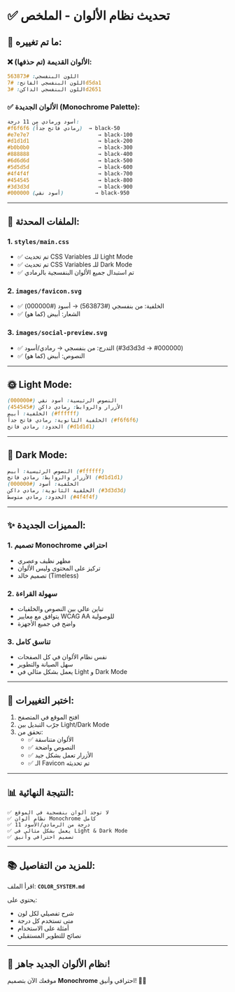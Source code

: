 # ✅ تحديث نظام الألوان - الملخص

## 🎨 ما تم تغييره:

### ❌ الألوان القديمة (تم حذفها):
```css
اللون البنفسجي: #563873
اللون البنفسجي الفاتح: #7d5da1
اللون البنفسجي الداكن: #3d2651
```

### ✅ الألوان الجديدة (Monochrome Palette):
```css
أسود ورمادي من 11 درجة:
#f6f6f6 (رمادي فاتح جداً)  → black-50
#e7e7e7                      → black-100
#d1d1d1                      → black-200
#b0b0b0                      → black-300
#888888                      → black-400
#6d6d6d                      → black-500
#5d5d5d                      → black-600
#4f4f4f                      → black-700
#454545                      → black-800
#3d3d3d                      → black-900
#000000 (أسود نقي)          → black-950
```

---

## 📁 الملفات المحدثة:

### 1. `styles/main.css`
- ✅ تم تحديث CSS Variables للـ Light Mode
- ✅ تم تحديث CSS Variables للـ Dark Mode
- ✅ تم استبدال جميع الألوان البنفسجية بالرمادي

### 2. `images/favicon.svg`
- ✅ الخلفية: من بنفسجي (#563873) → أسود (#000000)
- ✅ الشعار: أبيض (كما هو)

### 3. `images/social-preview.svg`
- ✅ التدرج: من بنفسجي → رمادي/أسود (#3d3d3d → #000000)
- ✅ النصوص: أبيض (كما هو)

---

## 🌞 Light Mode:

```css
النصوص الرئيسية: أسود نقي (#000000)
الأزرار والروابط: رمادي داكن (#454545)
الخلفية: أبيض (#ffffff)
الخلفية الثانوية: رمادي فاتح جداً (#f6f6f6)
الحدود: رمادي فاتح (#d1d1d1)
```

---

## 🌙 Dark Mode:

```css
النصوص الرئيسية: أبيض (#ffffff)
الأزرار والروابط: رمادي فاتح (#d1d1d1)
الخلفية: أسود (#000000)
الخلفية الثانوية: رمادي داكن (#3d3d3d)
الحدود: رمادي متوسط (#4f4f4f)
```

---

## ✨ المميزات الجديدة:

### 1. **تصميم Monochrome احترافي**
- مظهر نظيف وعصري
- تركيز على المحتوى وليس الألوان
- تصميم خالد (Timeless)

### 2. **سهولة القراءة**
- تباين عالي بين النصوص والخلفيات
- يتوافق مع معايير WCAG AA للوصولية
- واضح في جميع الأجهزة

### 3. **تناسق كامل**
- نفس نظام الألوان في كل الصفحات
- سهل الصيانة والتطوير
- يعمل بشكل مثالي في Light و Dark Mode

---

## 🧪 اختبر التغييرات:

1. افتح الموقع في المتصفح
2. جرّب التبديل بين Light/Dark Mode
3. تحقق من:
   - ✅ الألوان متناسقة
   - ✅ النصوص واضحة
   - ✅ الأزرار تعمل بشكل جيد
   - ✅ الـ Favicon تم تحديثه

---

## 📊 النتيجة النهائية:

```
✅ لا توجد ألوان بنفسجية في الموقع
✅ نظام ألوان Monochrome كامل
✅ 11 درجة من الرمادي/الأسود
✅ يعمل بشكل مثالي في Light & Dark Mode
✅ تصميم احترافي وأنيق
```

---

## 📚 للمزيد من التفاصيل:

اقرأ الملف: **`COLOR_SYSTEM.md`**

يحتوي على:
- شرح تفصيلي لكل لون
- متى تستخدم كل درجة
- أمثلة على الاستخدام
- نصائح للتطوير المستقبلي

---

## 🎉 **نظام الألوان الجديد جاهز!**

موقعك الآن بتصميم **Monochrome** احترافي وأنيق! 🖤🤍

